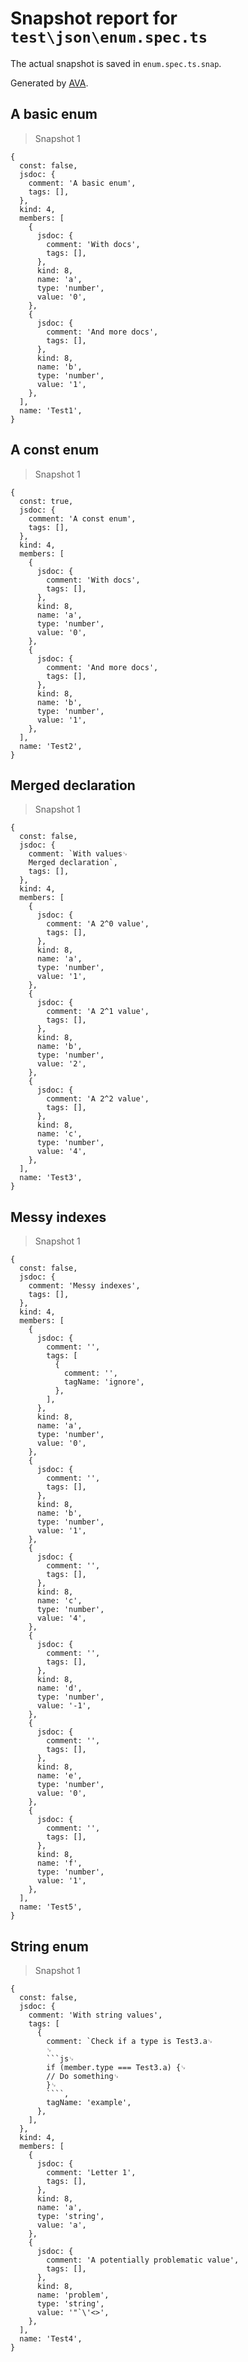 # Snapshot report for `test\json\enum.spec.ts`

The actual snapshot is saved in `enum.spec.ts.snap`.

Generated by [AVA](https://ava.li).

## A basic enum

> Snapshot 1

    {
      const: false,
      jsdoc: {
        comment: 'A basic enum',
        tags: [],
      },
      kind: 4,
      members: [
        {
          jsdoc: {
            comment: 'With docs',
            tags: [],
          },
          kind: 8,
          name: 'a',
          type: 'number',
          value: '0',
        },
        {
          jsdoc: {
            comment: 'And more docs',
            tags: [],
          },
          kind: 8,
          name: 'b',
          type: 'number',
          value: '1',
        },
      ],
      name: 'Test1',
    }

## A const enum

> Snapshot 1

    {
      const: true,
      jsdoc: {
        comment: 'A const enum',
        tags: [],
      },
      kind: 4,
      members: [
        {
          jsdoc: {
            comment: 'With docs',
            tags: [],
          },
          kind: 8,
          name: 'a',
          type: 'number',
          value: '0',
        },
        {
          jsdoc: {
            comment: 'And more docs',
            tags: [],
          },
          kind: 8,
          name: 'b',
          type: 'number',
          value: '1',
        },
      ],
      name: 'Test2',
    }

## Merged declaration

> Snapshot 1

    {
      const: false,
      jsdoc: {
        comment: `With values␊
        Merged declaration`,
        tags: [],
      },
      kind: 4,
      members: [
        {
          jsdoc: {
            comment: 'A 2^0 value',
            tags: [],
          },
          kind: 8,
          name: 'a',
          type: 'number',
          value: '1',
        },
        {
          jsdoc: {
            comment: 'A 2^1 value',
            tags: [],
          },
          kind: 8,
          name: 'b',
          type: 'number',
          value: '2',
        },
        {
          jsdoc: {
            comment: 'A 2^2 value',
            tags: [],
          },
          kind: 8,
          name: 'c',
          type: 'number',
          value: '4',
        },
      ],
      name: 'Test3',
    }

## Messy indexes

> Snapshot 1

    {
      const: false,
      jsdoc: {
        comment: 'Messy indexes',
        tags: [],
      },
      kind: 4,
      members: [
        {
          jsdoc: {
            comment: '',
            tags: [
              {
                comment: '',
                tagName: 'ignore',
              },
            ],
          },
          kind: 8,
          name: 'a',
          type: 'number',
          value: '0',
        },
        {
          jsdoc: {
            comment: '',
            tags: [],
          },
          kind: 8,
          name: 'b',
          type: 'number',
          value: '1',
        },
        {
          jsdoc: {
            comment: '',
            tags: [],
          },
          kind: 8,
          name: 'c',
          type: 'number',
          value: '4',
        },
        {
          jsdoc: {
            comment: '',
            tags: [],
          },
          kind: 8,
          name: 'd',
          type: 'number',
          value: '-1',
        },
        {
          jsdoc: {
            comment: '',
            tags: [],
          },
          kind: 8,
          name: 'e',
          type: 'number',
          value: '0',
        },
        {
          jsdoc: {
            comment: '',
            tags: [],
          },
          kind: 8,
          name: 'f',
          type: 'number',
          value: '1',
        },
      ],
      name: 'Test5',
    }

## String enum

> Snapshot 1

    {
      const: false,
      jsdoc: {
        comment: 'With string values',
        tags: [
          {
            comment: `Check if a type is Test3.a␊
            ␊
            ```js␊
            if (member.type === Test3.a) {␊
            // Do something␊
            }␊
            ````,
            tagName: 'example',
          },
        ],
      },
      kind: 4,
      members: [
        {
          jsdoc: {
            comment: 'Letter 1',
            tags: [],
          },
          kind: 8,
          name: 'a',
          type: 'string',
          value: 'a',
        },
        {
          jsdoc: {
            comment: 'A potentially problematic value',
            tags: [],
          },
          kind: 8,
          name: 'problem',
          type: 'string',
          value: '"`\'<>',
        },
      ],
      name: 'Test4',
    }
